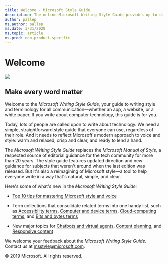 ```yaml
---
title: Welcome - Microsoft Style Guide
description: The online Microsoft Writing Style Guide provides up-to-date style and terminology guidelines. It replaces the Microsoft Manual of Style.
author: pallep
ms.author: pallep
ms.date: 3/31/2020
ms.topic: article
ms.prod: non-product-specific
---
```


# Welcome

![](media/index/WritingStyleGuidebanner.png)

## Make every word matter 

Welcome to the *Microsoft Writing Style Guide,* your guide to writing
style and terminology for all communication—whether an app, a
website, or a white paper. If you write about computer technology, this guide is for you. 

Today, lots of people are called upon to write about technology. We need a simple, straightforward 
style guide that everyone can use, regardless of their role. And it needs to reflect Microsoft's modern 
approach to voice and style: warm and relaxed, crisp and clear, and ready to lend a hand.

The *Microsoft Writing Style Guide* replaces the *Microsoft Manual of Style,* a respected source of 
editorial guidance for the tech community for more than 20 years. The style guide features updated 
direction and new guidance for subjects that weren't around when the last edition was released. But it's 
also a reimagining of Microsoft style—a tool to help everyone write in a way that's natural, simple, and clear. 

Here's some of what's new in the *Microsoft Writing Style Guide:*

- [Top 10 tips for mastering Microsoft style and voice](~/top-10-tips-style-voice.md)  

- Term collections that consolidate related terms into one handy list, such as [Accessibility terms](~/a-z-word-list-term-collections/term-collections/accessibility-terms.md), [Computer and device terms](~/a-z-word-list-term-collections/term-collections/computer-device-terms.md), [Cloud-computing terms](~/a-z-word-list-term-collections/term-collections/cloud-computing-terms.md), and [Bits and bytes terms](~/a-z-word-list-term-collections/term-collections/bits-bytes-terms.md)  

- New major topics for [Chatbots and virtual agents](~/chatbots-virtual-agents/index.md), [Content planning](~/content-planning.md), and [Responsive content](~/responsive-content.md)  

We welcome your feedback about the *Microsoft Writing Style Guide.* Contact us at <msstyle@microsoft.com>. 

&copy; 2019 Microsoft. All rights reserved.
